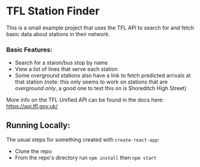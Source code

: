 # TFL Station Finder

This is a small example project that uses the TFL API to search for and fetch basic data about stations in their network.

### Basic Features:
- Search for a staion/bus stop by name
- View a list of lines that serve each station
- Some overground stations also have a link to fetch predicted arrivals at that station (note: this only seems to work on stations that are _overground  only_, a good one to test this on is Shoreditch High Street)

More info on the TFL Unified API can be found in the docs here: https://api.tfl.gov.uk/

## Running Locally:
The usual steps for something created with `create-react-app`:
- Clone the repo
- From the repo's directory run `npm install` then `npm start`